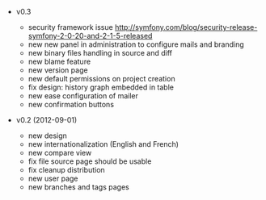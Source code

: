 * v0.3

  * security framework issue http://symfony.com/blog/security-release-symfony-2-0-20-and-2-1-5-released
  * new new panel in administration to configure mails and branding
  * new binary files handling in source and diff
  * new blame feature
  * new version page
  * new default permissions on project creation
  * fix design: history graph embedded in table
  * new ease configuration of mailer
  * new confirmation buttons

* v0.2 (2012-09-01)

  * new design
  * new internationalization (English and French)
  * new compare view
  * fix file source page should be usable
  * fix cleanup distribution
  * new user page
  * new branches and tags pages
